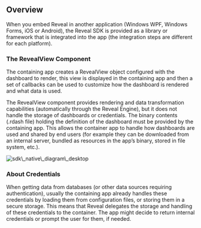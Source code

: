 ## Overview

When you embed Reveal in another application (Windows WPF, Windows
Forms, iOS or Android), the Reveal SDK is provided as a library or
framework that is integrated into the app (the integration steps are
different for each platform).

### The RevealView Component

The containing app creates a RevealView object configured with the
dashboard to render, this view is displayed in the containing app and
then a set of callbacks can be used to customize how the dashboard is
rendered and what data is used.

The RevealView component provides rendering and data transformation
capabilities (automatically through the Reveal Engine), but it does not
handle the storage of dashboards or credentials. The binary contents
(.rdash file) holding the definition of the dashboard must be provided
by the containing app. This allows the container app to handle how
dashboards are used and shared by end users (for example they can be
downloaded from an internal server, bundled as resources in the app’s
binary, stored in file system, etc.).

<img src="images/sdk_native_diagram_desktop.png" alt="sdk\_native\_diagram\_desktop"/>

### About Credentials

When getting data from databases (or other data sources requiring
authentication), usually the containing app already handles these
credentials by loading them from configuration files, or storing them in
a secure storage. This means that Reveal delegates the storage and
handling of these credentials to the container. The app might decide to
return internal credentials or prompt the user for them, if needed.
